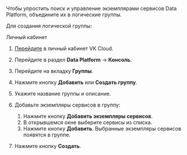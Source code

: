 Чтобы упростить поиск и управление экземплярами сервисов Data Platform, объедините их в логические группы.

Для создания логической группы:

<tabs>
<tablist>
<tab>Личный кабинет</tab>
</tablist>
<tabpanel>

1. [Перейдите](https://cloud.vk.com/app/) в личный кабинет VK Cloud.
1. Перейдите в раздел **Data Platform** → **Консоль**.
1. Перейдите на вкладку **Группы**.
1. Нажмите кнопку **Добавить** или **Создать группу**.
1. Укажите название группы и описание.
1. Добавьте экземпляры сервисов в группу:

    1. Нажмите кнопку **Добавить экземпляры сервисов**.
    1. В открывшемся окне выберите сервисы из списка.
    1. Нажмите кнопку **Добавить**. Выбранные экземпляры сервисов появятся в группе.

1. Нажмите кнопку **Создать**.

</tabpanel>
</tabs>
